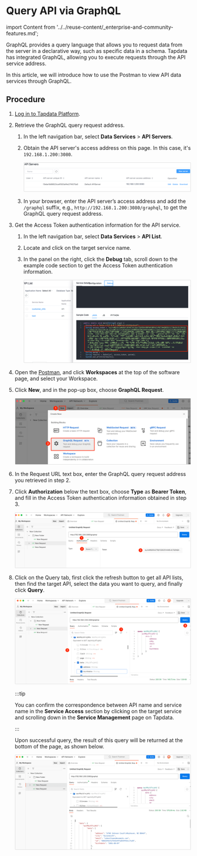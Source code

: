 # Query API via GraphQL
import Content from '../../reuse-content/_enterprise-and-community-features.md';

<Content />

GraphQL provides a query language that allows you to request data from the server in a declarative way, such as specific data in a schema. Tapdata has integrated GraphQL, allowing you to execute requests through the API service address.

In this article, we will introduce how to use the Postman to view API data services through GraphQL.

## Procedure

1. [Log in to Tapdata Platform](../log-in.md).

2. Retrieve the GraphQL query request address.

   1. In the left navigation bar, select **Data Services** > **API Servers**.

   2. Obtain the API server's access address on this page. In this case, it's `192.168.1.200:3080`.

      ![API Server List](../../images/api_server_list.png)

   3. In your browser, enter the API server’s access address and add the `/graphql` suffix, e.g., `http://192.168.1.200:3080/graphql`, to get the GraphQL query request address.

3. Get the Access Token authentication information for the API service.

   1. In the left navigation bar, select **Data Services** > **API List**.

   2. Locate and click on the target service name.

   3. In the panel on the right, click the **Debug** tab, scroll down to the example code section to get the Access Token authentication information.

      ![Get Access Token](../../images/obtain_access_token.png)

4. Open the [Postman](https://www.postman.com/), and click **Workspaces** at the top of the software page, and select your Workspace.

5. Click **New**, and in the pop-up box, choose **GraphQL Request**.

   ![Create GraphQL Request](../../images/create_graphql_request.png)

6. In the Request URL text box, enter the GraphQL query request address you retrieved in step 2.

7. Click **Authorization** below the text box, choose **Type** as **Bearer Token**, and fill in the Access Token authentication information obtained in step 3.

   ![Set Authorization Information](../../images/graphql_authorization.png)

8. Click on the Query tab, first click the refresh button to get all API lists, then find the target API, select the data you want to query, and finally click **Query**.

   ![Execute Query](../../images/query_graphql.png)

   :::tip

   You can confirm the correspondence between API name and service name in the **Service Access** section by clicking on the target service and scrolling down in the **Service Management** page on Tapdata.

   :::

   Upon successful query, the result of this query will be returned at the bottom of the page, as shown below.

   ![Query Result](../../images/query_graphql_result.png)